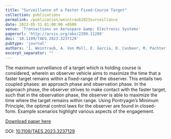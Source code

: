 ```yaml
---
title: "Surveillance of a Faster Fixed-Course Target"
collection: publications
permalink: /publication/weintraub2023surveillance
date: 2023-05-31 01:00:00 +0500
venue: 'Transactions on Aerospace &amp; Electronic Systems'
paperurl: 'http://arxiv.org/abs/2209.11289'
doi: '10.1109/TAES.2023.3237129'
pubtype: 'journal'
authors: 'I. Weintraub, A. Von Moll, E. Garcia, D. Casbeer, M. Pachter'
excerpt_separator: ""
---
```

The maximum surveillance of a target which is holding course is considered, wherein an observer vehicle aims to maximize the time that a faster target remains within a fixed-range of the observer. This entails two coupled phases: an approach phase and observation phase. In the approach phase, the observer strives to make contact with the faster target, such that in the observation phase, the observer is able to maximize the time where the target remains within range. Using Pontryagin’s Minimum Principle, the optimal control laws for the observer are found in closed-form. Example scenarios highlight various aspects of the engagement.

[Download paper here](http://arxiv.org/abs/2209.11289)

DOI: [10.1109/TAES.2023.3237129](https://doi.org/10.1109/TAES.2023.3237129)